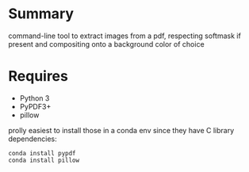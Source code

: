 # Summary
command-line tool to extract images from a pdf, respecting softmask if present and compositing onto a background color of choice

# Requires
- Python 3
- PyPDF3+
- pillow

prolly easiest to install those in a conda env since they have C library dependencies:
```
conda install pypdf
conda install pillow
```